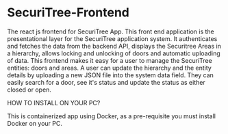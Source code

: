 # SecuriTree-Frontend
The react js frontend for SecuriTree App.
This front end application is the presentational layer for the SecuriTree application system.
It authenticates and fetches the data from the backend API, displays the Securitree Areas in a hierarchy, allows locking and unlocking of doors and automatic uploading of data.
This frontend makes it easy for a user to manage the SecuriTree entities: doors and areas. A user can update the hierarchy and the entity details by uploading a new JSON file into the system data field. They can easily search for a door, see it's status and update the status as either closed or open.

HOW TO INSTALL ON YOUR PC?

This is containerized app using Docker, as a pre-requisite you must install Docker on your PC.
